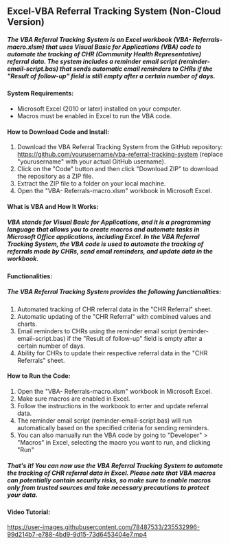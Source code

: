 ## Excel-VBA Referral Tracking System (Non-Cloud Version)
##### The VBA Referral Tracking System is an Excel workbook (VBA- Referrals-macro.xlsm) that uses Visual Basic for Applications (VBA) code to automate the tracking of CHR (Community Health Representative) referral data. The system includes a reminder email script (reminder-email-script.bas) that sends automatic email reminders to CHRs if the "Result of follow-up" field is still empty after a certain number of days.

#### System Requirements:
- Microsoft Excel (2010 or later) installed on your computer.
- Macros must be enabled in Excel to run the VBA code.

#### How to Download Code and Install:
1. Download the VBA Referral Tracking System from the GitHub repository: https://github.com/yourusername/vba-referral-tracking-system (replace "yourusername" with your actual GitHub username).
2. Click on the "Code" button and then click "Download ZIP" to download the repository as a ZIP file.
3. Extract the ZIP file to a folder on your local machine.
4. Open the "VBA- Referrals-macro.xlsm" workbook in Microsoft Excel.

#### What is VBA and How It Works:
##### VBA stands for Visual Basic for Applications, and it is a programming language that allows you to create macros and automate tasks in Microsoft Office applications, including Excel. In the VBA Referral Tracking System, the VBA code is used to automate the tracking of referrals made by CHRs, send email reminders, and update data in the workbook.

#### Functionalities:
##### The VBA Referral Tracking System provides the following functionalities:

1. Automated tracking of CHR referral data in the "CHR Referral" sheet.
2. Automatic updating of the "CHR Referral" with combined values and charts.
3. Email reminders to CHRs using the reminder email script (reminder-email-script.bas) if the "Result of follow-up" field is empty after a certain number of days.
4. Ability for CHRs to update their respective referral data in the "CHR Referrals" sheet.

#### How to Run the Code:
1. Open the "VBA- Referrals-macro.xlsm" workbook in Microsoft Excel.
2. Make sure macros are enabled in Excel.
3. Follow the instructions in the workbook to enter and update referral data.
4. The reminder email script (reminder-email-script.bas) will run automatically based on the specified criteria for sending reminders.
5. You can also manually run the VBA code by going to "Developer" > "Macros" in Excel, selecting the macro you want to run, and clicking "Run"

##### That's it! You can now use the VBA Referral Tracking System to automate the tracking of CHR referral data in Excel. Please note that VBA macros can potentially contain security risks, so make sure to enable macros only from trusted sources and take necessary precautions to protect your data.

#### Video Tutorial:


https://user-images.githubusercontent.com/78487533/235532996-99d214b7-e788-4bd9-9d15-73d6453404e7.mp4

